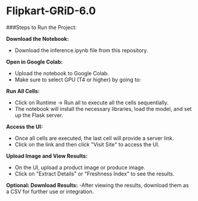 # Flipkart-GRiD-6.0

###Steps to Run the Project:

**Download the Notebook:**
- Download the inference.ipynb file from this repository.

**Open in Google Colab:**
- Upload the notebook to Google Colab.
- Make sure to select GPU (T4 or higher) by going to:

**Run All Cells:**
- Click on Runtime → Run all to execute all the cells sequentially.
- The notebook will install the necessary libraries, load the model, and set up the Flask server.

**Access the UI:**
- Once all cells are executed, the last cell will provide a server link.
- Click on the link and then click "Visit Site" to access the UI.

**Upload Image and View Results:**
- On the UI, upload a product image or produce image.
- Click on "Extract Details" or "Freshness Index" to see the results.

**Optional: Download Results:**
-After viewing the results, download them as a CSV for further use or integration.
